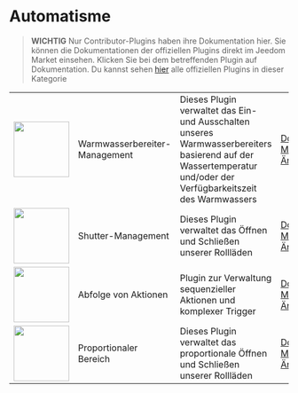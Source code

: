 
# Automatisme


>**WICHTIG**
>Nur Contributor-Plugins haben ihre Dokumentation hier. Sie können die Dokumentationen der offiziellen Plugins direkt im Jeedom Market einsehen. Klicken Sie bei dem betreffenden Plugin auf Dokumentation.
>Du kannst sehen [hier](https://market.jeedom.com/index.php?v=d&p=market&type=plugin&categorie=automatisation) alle offiziellen Plugins in dieser Kategorie


| | | | |
|--- | --- | --- | ---|
|<img src="ChauffeEau/ChauffeEau_icon.png" class="pluginLogo" width="100" />|Warmwasserbereiter-Management|Dieses Plugin verwaltet das Ein- und Ausschalten unseres Warmwasserbereiters basierend auf der Wassertemperatur und/oder der Verfügbarkeitszeit des Warmwassers|[Dokumentation](https://mika-nt28.github.io/Documentations/ChauffeEau/de_DE/)<br/>[Markt](https://market.jeedom.com/index.php?v=d&p=market_display&id=2671)<br/>[Änderungsprotokoll](https://mika-nt28.github.io/Documentations/ChauffeEau/de_DE/changelog)|
|<img src="Volets/Volets_icon.png" class="pluginLogo" width="100" />|Shutter-Management|Dieses Plugin verwaltet das Öffnen und Schließen unserer Rollläden|[Dokumentation](https://mika-nt28.github.io/Documentations/Volets/de_DE/)<br/>[Markt](https://market.jeedom.com/index.php?v=d&p=market_display&id=2612)<br/>[Änderungsprotokoll](https://mika-nt28.github.io/Documentations/Volets/de_DE/changelog)|
|<img src="sequencing/sequencing_icon.png" class="pluginLogo" width="100" />|Abfolge von Aktionen|Plugin zur Verwaltung sequenzieller Aktionen und komplexer Trigger|[Dokumentation](https://agp42.github.io/sequencing/de_DE/)<br/>[Markt](https://market.jeedom.com/index.php?v=d&p=market_display&id=3982)<br/>[Änderungsprotokoll](https://agp42.github.io/sequencing/de_DE/changelog)|
|<img src="voletProp/voletProp_icon.png" class="pluginLogo" width="100" />|Proportionaler Bereich|Dieses Plugin verwaltet das proportionale Öffnen und Schließen unserer Rollläden|[Dokumentation](https://mika-nt28.github.io/Documentations/voletProp/de_DE/)<br/>[Markt](https://market.jeedom.com/index.php?v=d&p=market_display&id=3229)<br/>[Änderungsprotokoll](https://mika-nt28.github.io/Documentations/voletProp/de_DE/changelog)|
